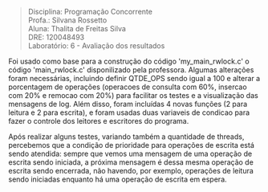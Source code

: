 > Disciplina: Programação Concorrente  
> Profa.: Silvana Rossetto  
> Aluna: Thalita de Freitas Silva  
> DRE: 120048493  
> Laboratório: 6 - Avaliação dos resultados


Foi usado como base para a construção do código 'my_main_rwlock.c' o código 'main_rwlock.c' disponilizado pela professora.
Algumas alterações foram necessárias, incluindo definir QTDE_OPS sendo igual a 100 e alterar a porcentagem de operações 
(operacoes de consulta com 60%, insercao com 20% e remocao com 20%) para facilitar os testes e a visualização das mensagens de log. Além disso, foram incluídas 4 novas funções (2 para leitura e 2 para escrita), e foram usadas
duas variaveis de condicao para fazer o controle dos leitores e escritores do programa.

Após realizar alguns testes, variando também a quantidade de threads, percebemos que a condição de prioridade para operações de escrita
está sendo atendida: sempre que vemos uma mensagem de uma operação de escrita sendo iniciada, a próxima mensagem é dessa mesma operação de escrita sendo encerrada, 
não havendo, por exemplo, operações de leitura sendo iniciadas enquanto há uma operação de escrita em espera.
